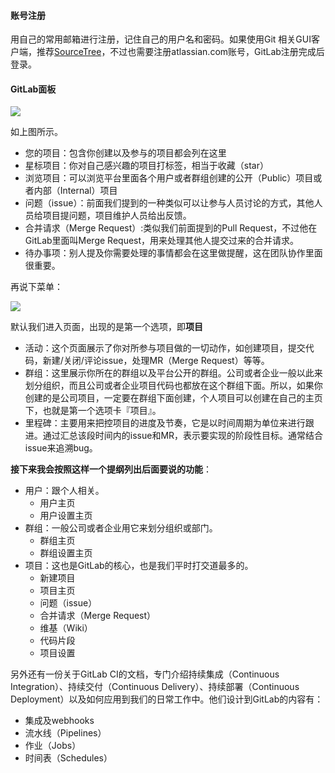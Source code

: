 #### 账号注册

用自己的常用邮箱进行注册，记住自己的用户名和密码。如果使用Git 相关GUI客户端，推荐[SourceTree](https://www.sourcetreeapp.com/)，不过也需要注册atlassian.com账号，GitLab注册完成后登录。

#### GitLab面板

![](https://ws3.sinaimg.cn/large/006tKfTcly1fj9wnlxqr1j317y0ei421.jpg)

如上图所示。

- 您的项目：包含你创建以及参与的项目都会列在这里
- 星标项目：你对自己感兴趣的项目打标签，相当于收藏（star）
- 浏览项目：可以浏览平台里面各个用户或者群组创建的公开（Public）项目或者内部（Internal）项目
- 问题（issue）：前面我们提到的一种类似可以让参与人员讨论的方式，其他人员给项目提问题，项目维护人员给出反馈。
- 合并请求（Merge Request）:类似我们前面提到的Pull Request，不过他在GitLab里面叫Merge Request，用来处理其他人提交过来的合并请求。
- 待办事项：别人提及你需要处理的事情都会在这里做提醒，这在团队协作里面很重要。

再说下菜单：

![](https://ws3.sinaimg.cn/large/006tKfTcly1fj9xg1e0ryj31840hmtao.jpg)

默认我们进入页面，出现的是第一个选项，即**项目**

- 活动：这个页面展示了你对所参与项目做的一切动作，如创建项目，提交代码，新建/关闭/评论issue，处理MR（Merge Request）等等。
- 群组：这里展示你所在的群组以及平台公开的群组。公司或者企业一般以此来划分组织，而且公司或者企业项目代码也都放在这个群组下面。所以，如果你创建的是公司项目，一定要在群组下面创建，个人项目可以创建在自己的主页下，也就是第一个选项卡『项目』。
- 里程碑：主要用来把控项目的进度及节奏，它是以时间周期为单位来进行跟进。通过汇总该段时间内的issue和MR，表示要实现的阶段性目标。通常结合issue来追溯bug。

**接下来我会按照这样一个提纲列出后面要说的功能**：

- 用户：跟个人相关。
  - 用户主页
  - 用户设置主页
- 群组：一般公司或者企业用它来划分组织或部门。
  - 群组主页
  - 群组设置主页
- 项目：这也是GitLab的核心，也是我们平时打交道最多的。
  - 新建项目
  - 项目主页
  - 问题（issue）
  - 合并请求（Merge Request）
  - 维基（Wiki）
  - 代码片段
  - 项目设置

另外还有一份关于GitLab CI的文档，专门介绍持续集成（Continuous Integration）、持续交付（Continuous Delivery）、持续部署（Continuous Deployment）以及如何应用到我们的日常工作中。他们设计到GitLab的内容有：

- 集成及webhooks
- 流水线（Pipelines）
- 作业（Jobs）
- 时间表（Schedules）
